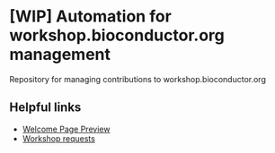 # [WIP] Automation for workshop.bioconductor.org management
Repository for managing contributions to workshop.bioconductor.org

## Helpful links
- [Welcome Page Preview](https://htmlpreview.github.io/?https://github.com/Bioconductor/workshop-contributions/blob/main/welcome.html)
- [Workshop requests](https://github.com/Bioconductor/workshop-contributions/issues/new?assignees=&labels=&projects=&template=workshop-request.md&title=%5BSection+Name%5D+Workshop+Title)
